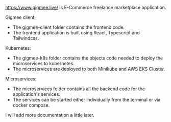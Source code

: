 https://www.gigmee.live/ is E-Commerce freelance marketplace application.

Gigmee client:

- The gigmee-client folder contains the frontend code.
- The frontend application is built using React, Typescript and Tailwindcss.

Kubernetes:

- The gigmee-k8s folder contains the objects code needed to deploy the microservices to kubernetes.
- The microservices are deployed to both Minikube and AWS EKS Cluster.
  
Microservices:

- The microservices folder contains all the backend code for the application's services.
- The services can be started either individually from the terminal or via docker compose.

I will add more documentation a little later.
